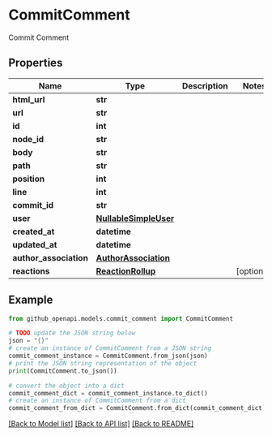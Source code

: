 # CommitComment

Commit Comment

## Properties

Name | Type | Description | Notes
------------ | ------------- | ------------- | -------------
**html_url** | **str** |  | 
**url** | **str** |  | 
**id** | **int** |  | 
**node_id** | **str** |  | 
**body** | **str** |  | 
**path** | **str** |  | 
**position** | **int** |  | 
**line** | **int** |  | 
**commit_id** | **str** |  | 
**user** | [**NullableSimpleUser**](NullableSimpleUser.md) |  | 
**created_at** | **datetime** |  | 
**updated_at** | **datetime** |  | 
**author_association** | [**AuthorAssociation**](AuthorAssociation.md) |  | 
**reactions** | [**ReactionRollup**](ReactionRollup.md) |  | [optional] 

## Example

```python
from github_openapi.models.commit_comment import CommitComment

# TODO update the JSON string below
json = "{}"
# create an instance of CommitComment from a JSON string
commit_comment_instance = CommitComment.from_json(json)
# print the JSON string representation of the object
print(CommitComment.to_json())

# convert the object into a dict
commit_comment_dict = commit_comment_instance.to_dict()
# create an instance of CommitComment from a dict
commit_comment_from_dict = CommitComment.from_dict(commit_comment_dict)
```
[[Back to Model list]](../README.md#documentation-for-models) [[Back to API list]](../README.md#documentation-for-api-endpoints) [[Back to README]](../README.md)


